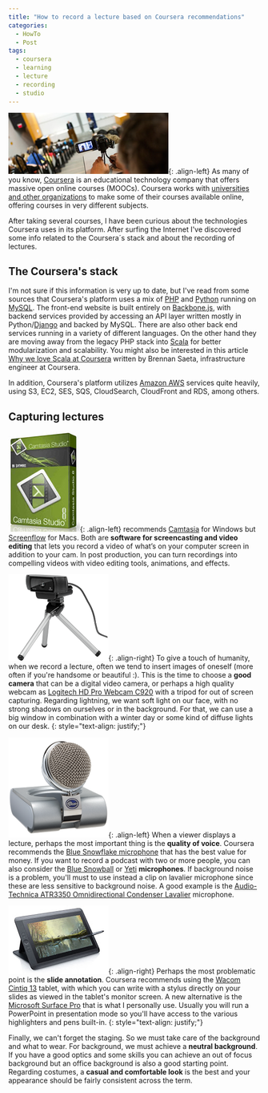 ```yaml
---
title: "How to record a lecture based on Coursera recommendations"
categories:
  - HowTo
  - Post
tags:
  - coursera
  - learning
  - lecture
  - recording
  - studio
---
```


![Lecture recording](/assets/images/2017/02/lecture-recording-320x122.jpg){: .align-left} As many of you know, [Coursera](http://www.coursera.org/) is an educational technology company that offers massive open online courses (MOOCs). Coursera works with [universities and other organizations](https://www.coursera.org/about/partners) to make some of their courses available online, offering courses in very different subjects.

After taking several courses, I have been curious about the technologies Coursera uses in its platform. After surfing the Internet I've discovered some info related to the Coursera´s stack and about the recording of lectures.

## The Coursera's stack

I'm not sure if this information is very up to date, but I've read from some sources that Coursera's platform uses a mix of [PHP](http://www.php.net/) and [Python](https://www.python.org/) running on [MySQL](https://www.mysql.com/).  The front-end website is built entirely on [Backbone.js](http://backbonejs.org/), with backend services provided by accessing an API layer written mostly in Python/[Django](https://www.djangoproject.com/) and backed by MySQL. There are also other back end services running in a variety of different languages. On the other hand they are moving away from the legacy PHP stack into [Scala](http://www.scala-lang.org/) for better modularization and scalability. You might also be interested in this article [Why we love Scala at Coursera](http://tech.coursera.org/blog/2014/02/18/why-we-love-scala-at-coursera/) written by Brennan Saeta, infrastructure engineer at Coursera.

In addition, Coursera's platform utilizes [Amazon AWS](https://aws.amazon.com/) services quite heavily, using S3, EC2, SES, SQS, CloudSearch, CloudFront and RDS, among others.

## Capturing lectures

![Camtasia Studio 8](/assets/images/2017/02/Camtasia-Studio8.jpg){: .align-left} recommends [Camtasia](http://www.techsmith.com/camtasia.html) for Windows but [Screenflow](https://www.telestream.net/screenflow/) for Macs. Both are **software for screencasting and video editing** that lets you record a video of what’s on your computer screen in addition to your cam.  In post production, you can turn recordings into compelling videos with video editing tools, animations, and effects.

![Logitech HD Pro Webcam C920](/assets/images/2017/02/hd-webcam-pro-c920-gallery.png){: .align-right} To give a touch of humanity, when we record a lecture, often we tend to insert images of oneself (more often if you're handsome or beautiful :). This is the time to choose a **good camera** that can be a digital video camera, or perhaps a high quality webcam as [Logitech HD Pro Webcam C920](http://www.logitech.com/en-us/product/hd-pro-webcam-c920) with a tripod for out of screen capturing. Regarding lightning, we want soft light on our face, with no strong shadows on ourselves or in the background. For that, we can use a big window in combination with a winter day or some kind of diffuse lights on our desk.
{: style="text-align: justify;"}

![](/assets/images/2017/02/bluesnowflake.png){: .align-left} When a viewer displays a lecture, perhaps the most important thing is the **quality of voice**. Coursera recommends the [Blue Snowflake microphone](http://www.bluemic.com/products/snowflake/) that has the best value for money. If you want to record a podcast with two or more people, you can also consider the [Blue Snowball](http://www.bluemic.com/products/snowball/) or [Yeti](http://www.bluemic.com/products/yeti/) **microphones**. If background noise is a problem, you'll must to use instead a clip on lavalier microphone since these are less sensitive to background noise. A good example is the [Audio-Technica ATR3350 Omnidirectional Condenser Lavalier](http://www.audio-technica.com/cms/wired_mics/9c6eca17168eef6f/index.html) microphone.

![](/assets/images/2017/02/wacom.jpg){: .align-right} Perhaps the most problematic point is the **slide annotation**. Coursera recommends using the [Wacom Cintiq 13](http://www.wacom.com/en-hk/products/pen-displays/cintiq-13-hd) tablet, with which you can write with a stylus directly on your slides as viewed in the tablet's monitor screen. A new alternative is the [Microsoft Surface Pro](https://www.microsoft.com/surface/en-us/devices/surface-pro-4) that is what I personally use. Usually you will run a PowerPoint in presentation mode so you'll have access to the various highlighters and pens built-in.
{: style="text-align: justify;"}

Finally, we can't forget the staging. So we must take care of the background and what to wear. For background, we must achieve a **neutral background**. If you have a good optics and some skills you can achieve an out of focus background but an office background is also a good starting point. Regarding costumes, a **casual and comfortable look** is the best and your appearance should be fairly consistent across the term.
